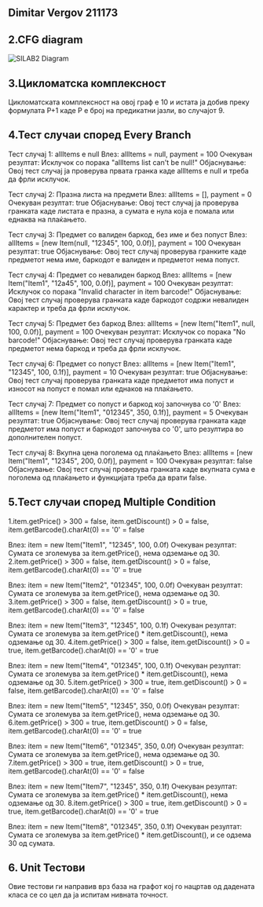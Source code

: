 ## Dimitar Vergov 211173
## 2.CFG diagram
![SILAB2 Diagram](https://github.com/dvergov/SI_2024_lab2_211173/assets/165907504/a36e6298-3804-4ed7-9bfb-76602fc0d7e2)
## 3.Цикломатска комплексност
Цикломатската комплексност на овој граф е 10 и истата ја добив преку формулата P+1 каде P е број на предикатни јазли, во случајот 9.
## 4.Тест случаи според Every Branch
Тест случај 1: allItems е null
Влез: allItems = null, payment = 100
Очекуван резултат: Исклучок со порака "allItems list can't be null!"
Објаснување: Овој тест случај ја проверува првата гранка каде allItems е null и треба да фрли исклучок.

Тест случај 2: Празна листа на предмети
Влез: allItems = [], payment = 0
Очекуван резултат: true
Објаснување: Овој тест случај ја проверува гранката каде листата е празна, а сумата е нула која е помала или еднаква на плаќањето.

Тест случај 3: Предмет со валиден баркод, без име и без попуст
Влез: allItems = [new Item(null, "12345", 100, 0.0f)], payment = 100
Очекуван резултат: true
Објаснување: Овој тест случај проверува гранките каде предметот нема име, баркодот е валиден и предметот нема попуст.

Тест случај 4: Предмет со невалиден баркод
Влез: allItems = [new Item("Item1", "12a45", 100, 0.0f)], payment = 100
Очекуван резултат: Исклучок со порака "Invalid character in item barcode!"
Објаснување: Овој тест случај проверува гранката каде баркодот содржи невалиден карактер и треба да фрли исклучок.

Тест случај 5: Предмет без баркод
Влез: allItems = [new Item("Item1", null, 100, 0.0f)], payment = 100
Очекуван резултат: Исклучок со порака "No barcode!"
Објаснување: Овој тест случај проверува гранката каде предметот нема баркод и треба да фрли исклучок.

Тест случај 6: Предмет со попуст
Влез: allItems = [new Item("Item1", "12345", 100, 0.1f)], payment = 10
Очекуван резултат: true
Објаснување: Овој тест случај проверува гранката каде предметот има попуст и износот на попуст е помал или еднаков на плаќањето.

Тест случај 7: Предмет со попуст и баркод кој започнува со '0'
Влез: allItems = [new Item("Item1", "012345", 350, 0.1f)], payment = 5
Очекуван резултат: true
Објаснување: Овој тест случај проверува гранката каде предметот има попуст и баркодот започнува со '0', што резултира во дополнителен попуст.

Тест случај 8: Вкупна цена поголема од плаќањето
Влез: allItems = [new Item("Item1", "12345", 200, 0.0f)], payment = 100
Очекуван резултат: false
Објаснување: Овој тест случај проверува гранката каде вкупната сума е поголема од плаќањето и функцијата треба да врати false.
## 5.Тест случаи според Multiple Condition
1.item.getPrice() > 300 = false, item.getDiscount() > 0 = false, item.getBarcode().charAt(0) == '0' = false

Влез: item = new Item("Item1", "12345", 100, 0.0f)
Очекуван резултат: Сумата се зголемува за item.getPrice(), нема одземање од 30.
2.item.getPrice() > 300 = false, item.getDiscount() > 0 = false, item.getBarcode().charAt(0) == '0' = true

Влез: item = new Item("Item2", "012345", 100, 0.0f)
Очекуван резултат: Сумата се зголемува за item.getPrice(), нема одземање од 30.
3.item.getPrice() > 300 = false, item.getDiscount() > 0 = true, item.getBarcode().charAt(0) == '0' = false

Влез: item = new Item("Item3", "12345", 100, 0.1f)
Очекуван резултат: Сумата се зголемува за item.getPrice() * item.getDiscount(), нема одземање од 30.
4.item.getPrice() > 300 = false, item.getDiscount() > 0 = true, item.getBarcode().charAt(0) == '0' = true

Влез: item = new Item("Item4", "012345", 100, 0.1f)
Очекуван резултат: Сумата се зголемува за item.getPrice() * item.getDiscount(), нема одземање од 30.
5.item.getPrice() > 300 = true, item.getDiscount() > 0 = false, item.getBarcode().charAt(0) == '0' = false

Влез: item = new Item("Item5", "12345", 350, 0.0f)
Очекуван резултат: Сумата се зголемува за item.getPrice(), нема одземање од 30.
6.item.getPrice() > 300 = true, item.getDiscount() > 0 = false, item.getBarcode().charAt(0) == '0' = true

Влез: item = new Item("Item6", "012345", 350, 0.0f)
Очекуван резултат: Сумата се зголемува за item.getPrice(), нема одземање од 30.
7.item.getPrice() > 300 = true, item.getDiscount() > 0 = true, item.getBarcode().charAt(0) == '0' = false

Влез: item = new Item("Item7", "12345", 350, 0.1f)
Очекуван резултат: Сумата се зголемува за item.getPrice() * item.getDiscount(), нема одземање од 30.
8.item.getPrice() > 300 = true, item.getDiscount() > 0 = true, item.getBarcode().charAt(0) == '0' = true

Влез: item = new Item("Item8", "012345", 350, 0.1f)
Очекуван резултат: Сумата се зголемува за item.getPrice() * item.getDiscount(), и се одзема 30 од сумата.
## 6. Unit Тестови
Овие тестови ги направив врз база на графот кој го нацртав од дадената класа се со цел да ја испитам нивната точност.
